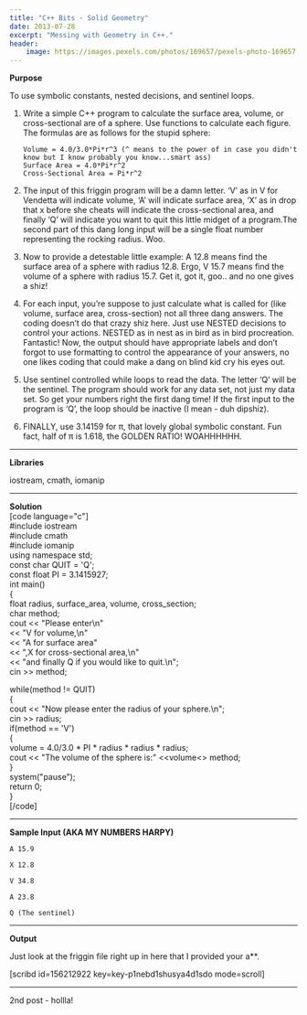 ```yaml
---
title: "C++ Bits - Solid Geometry"
date: 2013-07-28
excerpt: "Messing with Geometry in C++."
header:
    image: https://images.pexels.com/photos/169657/pexels-photo-169657.jpeg
---
```


**Purpose**

To use symbolic constants, nested decisions, and sentinel loops.

1.  Write a simple C++ program to calculate the surface area, volume, or
    cross-sectional are of a sphere. Use functions to calculate each
    figure. The formulas are as follows for the stupid sphere:

        Volume = 4.0/3.0*Pi*r^3 (^ means to the power of in case you didn't know but I know probably you know...smart ass)
        Surface Area = 4.0*Pi*r^2
        Cross-Sectional Area = Pi*r^2

2.  The input of this friggin program will be a damn letter. ‘V’ as in V
    for Vendetta will indicate volume, ‘A’ will indicate surface area,
    ‘X’ as in drop that x before she cheats will indicate the
    cross-sectional area, and finally ‘Q’ will indicate you want to quit
    this little midget of a program.The second part of this dang long
    input will be a single float number representing the rocking radius.
    Woo.
3.  Now to provide a detestable little example: A 12.8 means find the
    surface area of a sphere with radius 12.8. Ergo, V 15.7 means find
    the volume of a sphere with radius 15.7. Get it, got it, goo.. and
    no one gives a shiz!
4.  For each input, you’re suppose to just calculate what is called for
    (like volume, surface area, cross-section) not all three dang
    answers. The coding doesn’t do that crazy shiz here. Just use NESTED
    decisions to control your actions. NESTED as in nest as in bird as
    in bird procreation. Fantastic! Now, the output should have
    appropriate labels and don’t forgot to use formatting to control the
    appearance of your answers, no one likes coding that could make a
    dang on blind kid cry his eyes out.
5.  Use sentinel controlled while loops to read the data. The letter ‘Q’
    will be the sentinel. The program should work for any data set, not
    just my data set. So get your numbers right the first dang time! If
    the first input to the program is ‘Q’, the loop should be inactive
    (I mean - duh dipshiz).
6.  FINALLY, use 3.14159 for π, that lovely global symbolic constant.
    Fun fact, half of π is 1.618, the GOLDEN RATIO! WOAHHHHHH.

------------------------------------------------------------------------

**Libraries**

iostream, cmath, iomanip

------------------------------------------------------------------------

**Solution**\
\[code language="c"\]\
\#include iostream\
\#include cmath\
\#include iomanip\
using namespace std;\
const char QUIT = 'Q';\
const float PI = 3.1415927;\
int main()\
{\
float radius, surface\_area, volume, cross\_section;\
char method;\
cout &lt;&lt; "Please enter\\n"\
&lt;&lt; "V for volume,\\n"\
&lt;&lt; "A for surface area"\
&lt;&lt; ",X for cross-sectional area,\\n"\
&lt;&lt; "and finally Q if you would like to quit.\\n";\
cin &gt;&gt; method;

while(method != QUIT)\
{\
cout &lt;&lt; "Now please enter the radius of your sphere.\\n";\
cin &gt;&gt; radius;\
if(method == 'V')\
{\
volume = 4.0/3.0 \* PI \* radius \* radius \* radius;\
cout &lt;&lt; "The volume of the sphere is:" &lt;&lt;volume&lt;&gt;
method;\
}\
system("pause");\
return 0;\
}\
\[/code\]

------------------------------------------------------------------------

**Sample Input (AKA MY NUMBERS HARPY)**

    A 15.9

    X 12.8

    V 34.8

    A 23.8

    Q (The sentinel)

------------------------------------------------------------------------

**Output**

Just look at the friggin file right up in here that I provided your
a\*\*.

\[scribd id=156212922 key=key-p1nebd1shusya4d1sdo mode=scroll\]

------------------------------------------------------------------------

2nd post - hollla!
